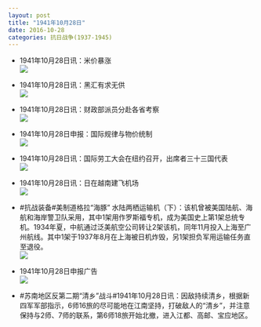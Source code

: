```yaml
---
layout: post
title: "1941年10月28日"
date: 2016-10-28
categories: 抗日战争(1937-1945)
---
```


<meta name="referrer" content="no-referrer" />

- 1941年10月28日讯：米价暴涨 <br/><img src="https://ww4.sinaimg.cn/large/aca367d8jw1f98bxajeewj20ag0b841d.jpg" />

- 1941年10月28日讯：黑汇有求无供 <br/><img src="https://ww3.sinaimg.cn/large/aca367d8jw1f98a70v95kj20c805wwfk.jpg" />

- 1941年10月28日讯：财政部派员分赴各省考察 <br/><img src="https://ww3.sinaimg.cn/large/aca367d8jw1f988ggii14j208i0bkgmt.jpg" />

- 1941年10月28日申报：国际规律与物价统制 <br/><img src="https://ww2.sinaimg.cn/large/aca367d8jw1f984zqppt4j20j80x717k.jpg" />

- 1941年10月28日讯：国际劳工大会在纽约召开，出席者三十三国代表 <br/><img src="https://ww2.sinaimg.cn/large/aca367d8jw1f97uks9254j20bs063t9q.jpg" />

- 1941年10月28日讯：日在越南建飞机场 <br/><img src="https://ww2.sinaimg.cn/large/aca367d8jw1f97sufshbvj208d05x74v.jpg" />

- #抗战装备#美制道格拉“海豚” 水陆两栖运输机（下）：该机曾被美国陆航、海航和海岸警卫队采用，其中1架用作罗斯福专机，成为美国史上第1架总统专机。1934年夏，中航通过泛美航空公司转让2架该机，同年11月投入上海至广州航线。其中1架于1937年8月在上海被日机炸毁，另1架担负军用运输任务直至退役。 <br/><img src="https://ww1.sinaimg.cn/large/aca367d8jw1f97r40r6azj20b40j0gnw.jpg" />

- 1941年10月28日申报广告 <br/><img src="https://ww2.sinaimg.cn/large/aca367d8jw1f97pdj3gu7j20pp0gytek.jpg" />

- #苏南地区反第二期“清乡”战斗#1941年10月28日讯：因敌持续清乡，根据新四军军部指示，6师16旅的尽可能地在江南坚持，打破敌人的“清乡”，并注意保持与2师、7师的联系，第6师18旅开始北撤，进入江都、高邮、宝应地区。 

